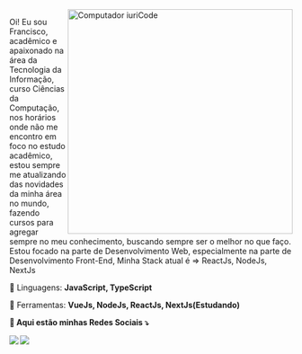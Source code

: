 <img src="https://raw.githubusercontent.com/MicaelliMedeiros/micaellimedeiros/master/image/computer-illustration.png" min-width="400px" max-width="400px" width="400px" align="right" alt="Computador iuriCode">

<p align="left"> 
  Oi! Eu sou Francisco, acadêmico e apaixonado na área da Tecnologia da Informação, curso Ciências da Computação, nos horários onde não me encontro em foco no estudo acadêmico, estou sempre me atualizando das novidades da minha área no mundo, fazendo cursos para agregar sempre no meu conhecimento, buscando sempre ser o melhor no que faço. 
  Estou focado na parte de Desenvolvimento Web, especialmente na parte de Desenvolvimento Front-End, Minha Stack atual é => ReactJs, NodeJs, NextJs

</p>

<p align="left">
  🦄 Linguagens: <strong>JavaScript, TypeScript</strong>
</p>

<p align="left">
  💼 Ferramentas: <strong> VueJs, NodeJs, ReactJs, NextJs(Estudando)
</p>

<p align="left">
  💌 Aqui estão minhas Redes Sociais ⤵️
</p>

<p align="left">
  
  <a href="www.linkedin.com/in/francisco-césar" alt="Linkedin">
  <img src="https://img.shields.io/badge/-Linkedin-0e76a8?style=flat-square&logo=Linkedin&logoColor=white&link=https://www.linkedin.com/in/francisco-c%C3%A9sar-94838b17b/" /></a>

  


  <a href="#" alt="Instagram">
  <img src="https://img.shields.io/badge/-Instagram-DF0174?style=flat-square&labelColor=DF0174&logo=instagram&logoColor=white&link=https://www.instagram.com/franciscocmateus/"/></a>
</p>
